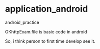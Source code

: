 # application_android
android_practice

OKhttpExam.file is basic code in android

So, i think person to first time develop see it.
